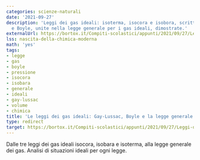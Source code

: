 ```yaml
---
categories: scienze-naturali
date: '2021-09-27'
description: 'Leggi dei gas ideali: isoterma, isocora e isobora, scritte da Gay-Lussac
  e Boyle, unite nella legge generale per i gas ideali, dimostrate.'
externalUrl: https://bortox.it/Compiti-scolastici/appunti/2021/09/27/Leggi-dei-Gas.html
lss: nascita-della-chimica-moderna
math: 'yes'
tags:
- legge
- gas
- boyle
- pressione
- isocora
- isobara
- generale
- ideali
- gay-lussac
- volume
- chimica
title: 'Le leggi dei gas ideali: Gay-Lussac, Boyle e la legge generale dei gas'
type: redirect
target: https://bortox.it/Compiti-scolastici/appunti/2021/09/27/Leggi-dei-Gas.html
---
```


Dalle tre leggi dei gas ideali isocora, isobara e isoterma, alla legge generale dei gas. Analisi di situazioni ideali per ogni legge.